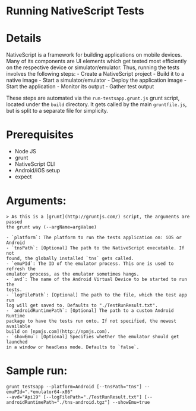 Running NativeScript Tests
=========================


# Details
NativeScript is a framework for building applications on mobile devices. Many
of its components are UI elements which get tested most efficiently on the
respective device or simulator/emulator. Thus, running the tests involves
the following steps:
    - Create a NativeScript project
    - Build it to a native image
    - Start a simulator/emulator
    - Deploy the application image
    - Start the application
    - Monitor its output
    - Gather test output

These steps are automated via the `run-testsapp.grunt.js` grunt script, located
under the `build` directory. It gets called by the main `gruntfile.js`, but is
split to a separate file for simplicity.

# Prerequisites
- Node JS
- grunt
- NativeScript CLI
- Android/iOS setup
- expect

# Arguments:

    > As this is a [grunt](http://gruntjs.com/) script, the arguments are passed
    the grunt way (--argName=argValue)

    - `platform`: The platform to run the tests application on: iOS or Android
    - `tnsPath`: [Optional] The path to the NativeScript executable. If not
    found, the globally installed `tns` gets called.
    - `emuPId`: The ID of the emulator process. This one is used to refresh the
    emulator process, as the emulator sometimes hangs.
    - `avd`: The name of the Android Virtual Device to be started to run the
    tests.
    - `logFilePath`: [Optional] The path to the file, which the test app run
    log will get saved to. Defaults to "./TestRunResult.txt".
    - `androidRuntimePath`: [Optional] The path to a custom Android Runtime
    package to have the tests run onto. If not specified, the newest available
    build on [npmjs.com](http://npmjs.com).
    - `showEmu`: [Optional] Specifies whether the emulator should get launched
    in a window or headless mode. Defaults to `false`.

# Sample run:
```
grunt testsapp --platform=Android [--tnsPath="tns"] --emuPId=".*emulator64-x86"
--avd="Api19" [--logFilePath="./TestRunResult.txt"] [--androidRuntimePath="./tns-android.tgz"] --showEmu=true
```

